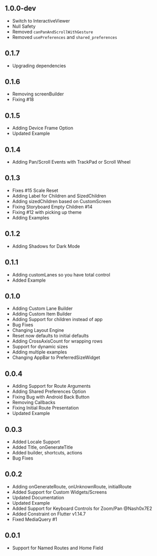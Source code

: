 ## 1.0.0-dev

* Switch to InteractiveViewer
* Null Safety
* Removed `canPanAndScrollWithGesture`
* Removed `usePreferences` and `shared_preferences`

## 0.1.7

* Upgrading dependencies

## 0.1.6

* Removing screenBuilder
* Fixing #18

## 0.1.5

* Adding Device Frame Option
* Updated Example

## 0.1.4

* Adding Pan/Scroll Events with TrackPad or Scroll Wheel

## 0.1.3

* Fixes #15 Scale Reset
* Adding Label for Children and SizedChildren
* Adding sizedChildren based on CustomScreen
* Fixing Storyboard Empty Children #14
* Fixing #12 with picking up theme
* Adding Examples

## 0.1.2

* Adding Shadows for Dark Mode

## 0.1.1

* Adding customLanes so you have total control
* Added Example

## 0.1.0

* Adding Custom Lane Builder
* Adding Custom Item Builder
* Adding Support for children instead of app
* Bug Fixes
* Changing Layout Engine
* Reset now defaults to initial defaults
* Adding CrossAxisCount for wrapping rows
* Support for dynamic sizes
* Adding multiple examples
* Changing AppBar to PreferredSizeWidget

## 0.0.4

* Adding Support for Route Arguments
* Adding Shared Preferences Option
* Fixing Bug with Android Back Button
* Removing Callbacks
* Fixing Initial Route Presentation
* Updated Example

## 0.0.3

* Added Locale Support
* Added Title, onGenerateTitle
* Added builder, shortcuts, actions
* Bug Fixes

## 0.0.2

* Adding onGenerateRoute, onUnknownRoute, initialRoute
* Added Support for Custom Widgets/Screens
* Updated Documentation
* Updated Example
* Added Support for Keyboard Controls for Zoom/Pan @Nash0x7E2
* Added Constraint on Flutter v1.14.7
* Fixed MediaQuery #1

## 0.0.1

* Support for Named Routes and Home Field
